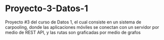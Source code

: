 # Proyecto-3-Datos-1
Proyecto #3 del curso de Datos 1, el cual consiste en un sistema de carpooling, donde las aplicaciones móviles se conectan con un servidor por medio de REST API, y las rutas son graficadas por medio de grafos
